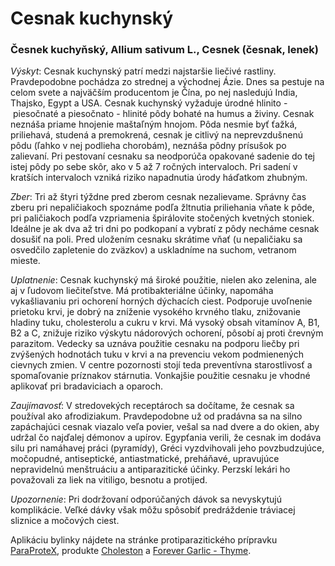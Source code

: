 Cesnak kuchynský
================

### Česnek kuchyňský, Allium sativum L., Cesnek (česnak, lenek)

*Výskyt*: Cesnak kuchynský patrí medzi najstaršie liečivé rastliny.
Pravdepodobne pochádza zo strednej a východnej Ázie. Dnes sa pestuje na celom
svete a najväčším producentom je Čína, po nej nasledujú India, Thajsko, Egypt a
USA. Cesnak kuchynský vyžaduje úrodné hlinito - piesočnaté a piesočnato -
hlinité pôdy bohaté na humus a živiny. Cesnak neznáša priame hnojenie maštaľným
hnojom. Pôda nesmie byť ťažká, priliehavá, studená a premokrená, cesnak je
citlivý na neprevzdušnenú pôdu (ľahko v nej podlieha chorobám), neznáša pôdny
prísušok po zalievaní. Pri pestovaní cesnaku sa neodporúča opakované sadenie do
tej istej pôdy po sebe skôr, ako v 5 až 7 ročných intervaloch. Pri sadení v
kratších intervaloch vzniká riziko napadnutia úrody háďatkom zhubným.

*Zber*: Tri až štyri týždne pred zberom cesnak nezalievame. Správny čas zberu
pri nepaličiakoch spoznáme podľa žltnutia priliehania vňate k pôde, pri
paličiakoch podľa vzpriamenia špirálovite stočených kvetných stoniek. Ideálne je
ak dva až tri dni po podkopaní a vybratí z pôdy necháme cesnak dosušiť na poli.
Pred uložením cesnaku skrátime vňať (u nepaličiaku sa osvedčilo zapletenie do
zväzkov) a uskladníme na suchom, vetranom mieste.

*Uplatnenie*: Cesnak kuchynský má široké použitie, nielen ako zelenina, ale aj v
ľudovom liečiteľstve. Má protibakteriálne účinky, napomáha vykašliavaniu pri
ochorení horných dýchacích ciest. Podporuje uvoľnenie prietoku krvi, je dobrý na
zníženie vysokého krvného tlaku, znižovanie hladiny tuku, cholesterolu a cukru v
krvi. Má vysoký obsah vitamínov A, B1, B2 a C, znižuje riziko výskytu nádorových
ochorení, pôsobí aj proti črevným parazitom. Vedecky sa uznáva použitie cesnaku
na podporu liečby pri zvýšených hodnotách tuku v krvi a na prevenciu vekom
podmienených cievnych zmien. V centre pozornosti stojí teda preventívna
starostlivosť a spomaľovanie príznakov stárnutia. Vonkajšie použitie cesnaku je
vhodné aplikovať pri bradaviciach a oparoch.

*Zaujímavosť*: V stredovekých receptároch sa dočítame, že cesnak sa používal ako
afrodiziakum. Pravdepodobne už od pradávna sa na silno zapáchajúci cesnak
viazalo veľa povier, vešal sa nad dvere a do okien, aby udržal čo najďalej
démonov a upírov. Egypťania verili, že cesnak im dodáva silu pri namáhavej práci
(pyramídy), Gréci vyzdvihovali jeho povzbudzujúce, močopudné, antiseptické,
antiastmatické, preháňavé, upravujúce nepravidelnú menštruáciu a
antiparazitické účinky. Perzskí lekári ho považovali za liek na vitiligo,
besnotu a protijed.

*Upozornenie*: Pri dodržovaní odporúčaných dávok sa nevyskytujú komplikácie.
Veľké dávky však môžu spôsobiť predráždenie tráviacej sliznice a močových ciest.

Aplikáciu bylinky nájdete na stránke protiparazitického prípravku
[ParaProteX](/sip/p/paraprotex/), produkte
[Choleston](/sip/p/choleston/) a [Forever Garlic -
Thyme](/sip/p/forever-garlic-thyme/).

